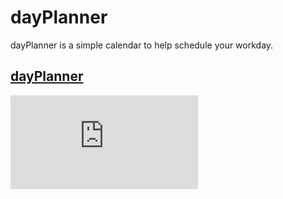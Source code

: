 # dayPlanner

dayPlanner is a simple calendar to help schedule your workday.

## [dayPlanner](https://xtasherx.github.io/dayPlanner/)

![Image alt text](https://github.com/xtasherx/dayPlanner/blob/master/index.html)
